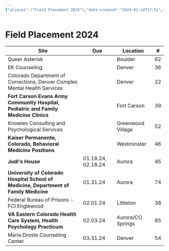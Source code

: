 ```yaml
---
{"aliases":["Field Placement 2024"],"date-created":"2024-01-14T17:51","date-modified":"2024-01-15T21:55","dg-publish":true,"title":"Field Placement 2024","permalink":"/spaces/school/projects/field-placement-2024/","dgPassFrontmatter":true}
---
```



# Field Placement 2024

| Site                                                                                  | Due                | Location          | #   |
| ------------------------------------------------------------------------------------- | ------------------ | ----------------- | --- |
| Queer Asterisk                                                                        |                    | Boulder           | 62  |
| EK Counseling                                                                         |                    | Denver            | 36  |
| Colorado Department of Corrections, Denver Complex Mental Health Services             |                    | Denver            | 22  |
| **Fort Carson Evans Army Community Hospital, Pediatric and Family Medicine Clinics**  |                    | Fort Carson       | 39  |
| Knowles Consulting and Psychological Services                                         |                    | Greenwood Village | 52  |
| **Kaiser Permanente, Colorado, Behavioral Medicine Positions**                        |                    | Westminster       | 46  |
| **Judi's House**                                                                      | 01.18.24, 02.18.24 | Aurora            | 45  |
| **University of Colorado Hospital School of Medicine, Department of Family Medicine** | 01.31.24           | Aurora            | 74  |
| Federal Bureau of Prisons - FCI Englewood                                             | 02.01.24           | Littleton         | 38  |
| **VA Eastern Colorado Health Care System, Health Psychology Practicum**               | 02.03.24           | Aurora/CO Springs | 85  |
| Maria Droste Counseling Center                                                        | 03.31.24           | Denver            | 54  |
